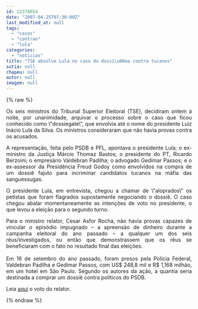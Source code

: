 ```yaml
---
id: 12378054
date: "2007-04-25T07:36:00Z"
last_modified_at: null
tags:
  - "casos"
  - "contran"
  - "lula"
categories:
  - "noticias"
title: "TSE absolve Lula no caso do dossi\u00ea contra tucanos"
sutia: null
chapeu: null
autor: null
imagem: null
---
```

{% raw %}
<p><SPAN class=textoNoticias></p>
<p><P></P></p>
<p><P class=texto align=justify></p>
<p><P align=justify>Os seis ministros do Tribunal Superior Eleitoral (TSE), decidiram ontem à noite, por unanimidade, arquivar o processo sobre o caso que ficou conhecido como \"dossiegate\", que envolvia até o nome do presidente Luiz Inácio Lula da Silva. Os ministros consideraram que não havia provas contra os acusados.</P></p>
<p><P align=justify>A representação, feita pelo PSDB e PFL, apontava&nbsp;o presidente&nbsp;Lula; o ex-ministro da Justiça Márcio Thomaz Bastos; o presidente&nbsp;do PT, Ricardo Berzoini; o empresário Valdebran Padilha; o advogado Gedimar Passos; e o ex-assessor da Presidência Freud Godoy como envolvidos na compra de um dossiê fajuto para incriminar candidatos tucanos na máfia das sanguessugas.</P></p>
<p><P align=justify>O presidente Lula, em entrevista, chegou a chamar de \"aloprados\" os petistas que foram flagrados supostamente negociando o dossiê. O caso chegou abalar momentaneamente as intenções de voto no presidente, o que levou a eleição para o segundo turno.</P></p>
<p><P align=justify>Para o ministro relator, Cesar Asfor Rocha, não havia provas capazes de vincular o episódio impugnado – a apreensão de dinheiro durante a campanha eleitoral do ano passado – a qualquer um dos seis réus/investigados, ou então que demonstrassem que os réus se beneficiaram com o fato no resultado final das eleições.<BR><BR>Em&nbsp;16 de setembro do ano passado, foram presos pela Polícia Federal, Valdebran Padilha e Gedimar Passos, com US$ 248,8 mil e R$ 1,168 milhão, em um hotel em São Paulo. Segundo os autores da ação,&nbsp;a quantia seria destinada a comprar um dossiê contra políticos do PSDB. </P></p>
<p><P align=justify>Leia <A href=\"https://agencia.tse.gov.br/index.jsp?pageDown=noticiaSearch.do%3Facao%3Dget%26id%3D17532\">aqui</A> o voto do relator.</P></SPAN> </p>
{% endraw %}